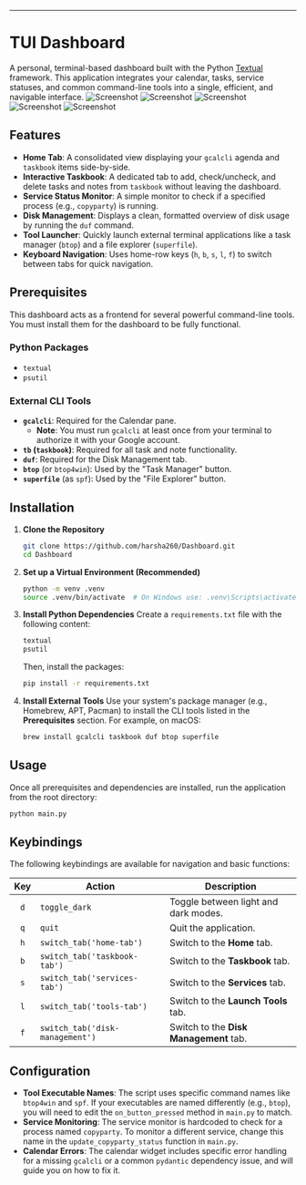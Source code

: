 -----

# TUI Dashboard

A personal, terminal-based dashboard built with the Python [Textual](https://github.com/Textualize/textual) framework. This application integrates your calendar, tasks, service statuses, and common command-line tools into a single, efficient, and navigable interface.
![Screenshot]("D:/Harsha/practice/python/dashboard/v2/img/Screenshot1.png") 
![Screenshot]("D:/Harsha/practice/python/dashboard/v2/img/Screenshot2.png") 
![Screenshot]("D:/Harsha/practice/python/dashboard/v2/img/Screenshot3.png") 
![Screenshot]("D:/Harsha/practice/python/dashboard/v2/img/Screenshot4.png") 
![Screenshot]("D:/Harsha/practice/python/dashboard/v2/img/Screenshot5.png") 
## Features

  * **Home Tab**: A consolidated view displaying your `gcalcli` agenda and `taskbook` items side-by-side.
  * **Interactive Taskbook**: A dedicated tab to add, check/uncheck, and delete tasks and notes from `taskbook` without leaving the dashboard.
  * **Service Status Monitor**: A simple monitor to check if a specified process (e.g., `copyparty`) is running.
  * **Disk Management**: Displays a clean, formatted overview of disk usage by running the `duf` command.
  * **Tool Launcher**: Quickly launch external terminal applications like a task manager (`btop`) and a file explorer (`superfile`).
  * **Keyboard Navigation**: Uses home-row keys (`h`, `b`, `s`, `l`, `f`) to switch between tabs for quick navigation.

## Prerequisites

This dashboard acts as a frontend for several powerful command-line tools. You must install them for the dashboard to be fully functional.

### Python Packages

  * `textual`
  * `psutil`

### External CLI Tools

  * **`gcalcli`**: Required for the Calendar pane.
      * **Note**: You must run `gcalcli` at least once from your terminal to authorize it with your Google account.
  * **`tb` (`taskbook`)**: Required for all task and note functionality.
  * **`duf`**: Required for the Disk Management tab.
  * **`btop`** (or `btop4win`): Used by the "Task Manager" button.
  * **`superfile`** (as `spf`): Used by the "File Explorer" button.

## Installation

1.  **Clone the Repository**

    ```bash
    git clone https://github.com/harsha260/Dashboard.git
    cd Dashboard
    ```

2.  **Set up a Virtual Environment (Recommended)**

    ```bash
    python -m venv .venv
    source .venv/bin/activate  # On Windows use: .venv\Scripts\activate
    ```

3.  **Install Python Dependencies**
    Create a `requirements.txt` file with the following content:

    ```txt
    textual
    psutil
    ```

    Then, install the packages:

    ```bash
    pip install -r requirements.txt
    ```

4.  **Install External Tools**
    Use your system's package manager (e.g., Homebrew, APT, Pacman) to install the CLI tools listed in the **Prerequisites** section. For example, on macOS:

    ```bash
    brew install gcalcli taskbook duf btop superfile
    ```

## Usage

Once all prerequisites and dependencies are installed, run the application from the root directory:

```bash
python main.py
```

## Keybindings

The following keybindings are available for navigation and basic functions:

| Key | Action                          | Description                            |
|:---:|---------------------------------|----------------------------------------|
| `d` | `toggle_dark`                   | Toggle between light and dark modes.   |
| `q` | `quit`                          | Quit the application.                  |
| `h` | `switch_tab('home-tab')`        | Switch to the **Home** tab.            |
| `b` | `switch_tab('taskbook-tab')`    | Switch to the **Taskbook** tab.        |
| `s` | `switch_tab('services-tab')`    | Switch to the **Services** tab.        |
| `l` | `switch_tab('tools-tab')`       | Switch to the **Launch Tools** tab.    |
| `f` | `switch_tab('disk-management')` | Switch to the **Disk Management** tab. |

## Configuration

  * **Tool Executable Names**: The script uses specific command names like `btop4win` and `spf`. If your executables are named differently (e.g., `btop`), you will need to edit the `on_button_pressed` method in `main.py` to match.
  * **Service Monitoring**: The service monitor is hardcoded to check for a process named `copyparty`. To monitor a different service, change this name in the `update_copyparty_status` function in `main.py`.
  * **Calendar Errors**: The calendar widget includes specific error handling for a missing `gcalcli` or a common `pydantic` dependency issue, and will guide you on how to fix it.
